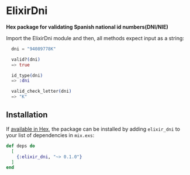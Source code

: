 # ElixirDni

**Hex package for validating Spanish national id numbers(DNI/NIE)**

Import the ElixirDni module and then, all methods expect input as a string:

```elixir
  dni = "94089778K"

  valid?(dni)
  => true

  id_type(dni)
  => :dni

  valid_check_letter(dni)
  => "K"
```


## Installation

If [available in Hex](https://hex.pm/docs/publish), the package can be installed
by adding `elixir_dni` to your list of dependencies in `mix.exs`:

```elixir
def deps do
  [
    {:elixir_dni, "~> 0.1.0"}
  ]
end
```
